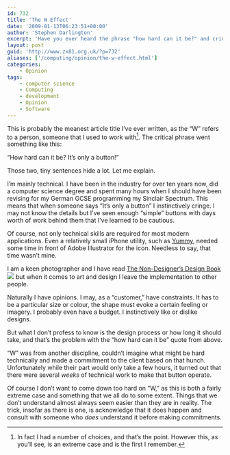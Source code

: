```yaml
---
id: 732
title: 'The W Effect'
date: '2009-01-13T06:23:51+00:00'
author: 'Stephen Darlington'
excerpt: 'Have you ever heard the phrase "how hard can it be?" and cringed?'
layout: post
guid: 'http://www.zx81.org.uk/?p=732'
aliases: ['/computing/opinion/the-w-effect.html']
categories:
    - Opinion
tags:
    - computer science
    - Computing
    - development
    - Opinion
    - Software
---
```


This is probably the meanest article title I’ve ever written, as the “W” refers to a person, someone that I used to work with[^1]. The critical phrase went something like this:

“How hard can it be? It’s only a button!”

Those two, tiny sentences hide a lot. Let me explain.

I’m mainly technical. I have been in the industry for over ten years now, did a computer science degree and spent many hours when I should have been revising for my German GCSE programming my Sinclair Spectrum. This means that when someone says “It’s only a button” I instinctively cringe. I may not know the details but I’ve seen enough “simple” buttons with days worth of work behind them that I’ve learned to be cautious.

Of course, not only technical skills are required for most modern applications. Even a relatively small iPhone utility, such as [Yummy](http://www.yummyapp.com/), needed some time in front of Adobe Illustrator for the icon. Needless to say, that time wasn’t mine.

I am a keen photographer and I have read [The Non-Designer’s Design Book](http://www.amazon.co.uk/gp/product/0321534042?ie=UTF8&tag=zx81orguk&linkCode=as2&camp=1634&creative=19450&creativeASIN=0321534042)![](http://www.assoc-amazon.co.uk/e/ir?t=zx81orguk&l=as2&o=2&a=0321534042) but when it comes to art and design I leave the implementation to other people.

Naturally I have opinions. I may, as a “customer,” have constraints. It has to be a particular size or colour, the shape must evoke a certain feeling or imagery. I probably even have a budget. I instinctively like or dislike designs.

But what I don’t profess to know is the design process or how long it should take, and that’s the problem with the “how hard can it be” quote from above.

“W” was from another discipline, couldn’t imagine what might be hard technically and made a commitment to the client based on that hunch. Unfortunately while their part would only take a few hours, it turned out that there were several *weeks* of technical work to make that button operate.

Of course I don’t want to come down too hard on “W,” as this is both a fairly extreme case and something that we all do to some extent. Things that we don’t understand almost always seem easier than they are in reality. The trick, insofar as there is one, is acknowledge that it does happen and consult with someone who *does* understand it before making commitments.
[^1]: In fact I had a number of choices, and that’s the point. However this, as you’ll see, is an extreme case and is the first I remember.
